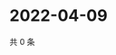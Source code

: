 # 2022-04-09

共 0 条

<!-- BEGIN WEIBO -->
<!-- 最后更新时间 Sat Apr 09 2022 12:19:56 GMT+0800 (China Standard Time) -->

<!-- END WEIBO -->

